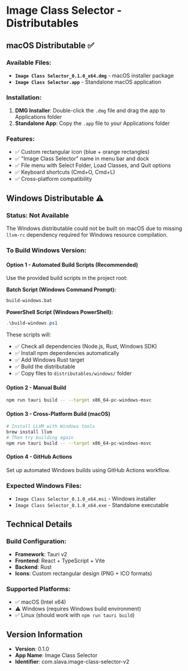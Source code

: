 # Image Class Selector - Distributables

## macOS Distributable ✅

### Available Files:
- **`Image Class Selector_0.1.0_x64.dmg`** - macOS installer package
- **`Image Class Selector.app`** - Standalone macOS application

### Installation:
1. **DMG Installer**: Double-click the `.dmg` file and drag the app to Applications folder
2. **Standalone App**: Copy the `.app` file to your Applications folder

### Features:
- ✅ Custom rectangular icon (blue + orange rectangles)
- ✅ "Image Class Selector" name in menu bar and dock
- ✅ File menu with Select Folder, Load Classes, and Quit options
- ✅ Keyboard shortcuts (Cmd+O, Cmd+L)
- ✅ Cross-platform compatibility

## Windows Distributable ⚠️

### Status: Not Available
The Windows distributable could not be built on macOS due to missing `llvm-rc` dependency required for Windows resource compilation.

### To Build Windows Version:

#### **Option 1 - Automated Build Scripts (Recommended)**
Use the provided build scripts in the project root:

**Batch Script (Windows Command Prompt):**
```cmd
build-windows.bat
```

**PowerShell Script (Windows PowerShell):**
```powershell
.\build-windows.ps1
```

These scripts will:
- ✅ Check all dependencies (Node.js, Rust, Windows SDK)
- ✅ Install npm dependencies automatically
- ✅ Add Windows Rust target
- ✅ Build the distributable
- ✅ Copy files to `distributables/windows/` folder

#### **Option 2 - Manual Build**
```bash
npm run tauri build -- --target x86_64-pc-windows-msvc
```

#### **Option 3 - Cross-Platform Build (macOS)**
```bash
# Install LLVM with Windows tools
brew install llvm
# Then try building again
npm run tauri build -- --target x86_64-pc-windows-msvc
```

#### **Option 4 - GitHub Actions**
Set up automated Windows builds using GitHub Actions workflow.

### Expected Windows Files:
- `Image Class Selector_0.1.0_x64.msi` - Windows installer
- `Image Class Selector_0.1.0_x64.exe` - Standalone executable

## Technical Details

### Build Configuration:
- **Framework**: Tauri v2
- **Frontend**: React + TypeScript + Vite
- **Backend**: Rust
- **Icons**: Custom rectangular design (PNG + ICO formats)

### Supported Platforms:
- ✅ macOS (Intel x64)
- ⚠️ Windows (requires Windows build environment)
- ✅ Linux (should work with `npm run tauri build`)

## Version Information
- **Version**: 0.1.0
- **App Name**: Image Class Selector
- **Identifier**: com.slava.image-class-selector-v2
